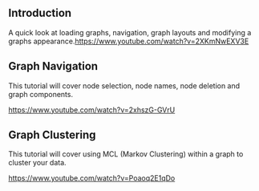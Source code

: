 ## Introduction

A quick look at loading graphs, navigation, graph layouts and modifying
a graphs
appearance.<youtube><https://www.youtube.com/watch?v=2XKmNwEXV3E></youtube>

## Graph Navigation

This tutorial will cover node selection, node names, node deletion and
graph components.

<youtube><https://www.youtube.com/watch?v=2xhszG-GVrU></youtube>

## Graph Clustering

This tutorial will cover using MCL (Markov Clustering) within a graph to
cluster your data.

<youtube><https://www.youtube.com/watch?v=Poaoq2E1qDo>